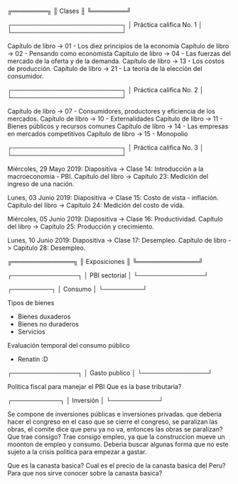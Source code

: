 ╔════════╗
║ Clases ║
╚════════╝

┌─────────────────────────┐
│ Práctica califica No. 1 │
└─────────────────────────┘

Capítulo de libro -> 01 - Los diez principios de la economía
Capítulo de libro -> 02 - Pensando como economista
Capítulo de libro -> 04 - Las fuerzas del mercado de la oferta y de la demanda.
Capítulo de libro -> 13 - Los costos de producción.
Capítulo de libro -> 21 - La teoría de la elección del consumidor.

┌─────────────────────────┐
│ Práctica califica No. 2 │
└─────────────────────────┘

Capítulo de libro -> 07 - Consumidores, productores y eficiencia de los mercados.
Capítulo de libro -> 10 - Externalidades
Capítulo de libro -> 11 - Bienes públicos y recursos comunes
Capítulo de libro -> 14 - Las empresas en mercados competitivos
Capítulo de libro -> 15 - Monopolio

┌─────────────────────────┐
│ Práctica califica No. 3 │
└─────────────────────────┘

Miércoles, 29 Mayo 2019:
	Diapositiva -> Clase 14: Introducción a la macroeconomía - PBI.
	Capítulo del libro -> Capítulo 23: Medición del ingreso de una nación.

Lunes, 03 Junio 2019:
	Diapositiva -> Clase 15: Costo de vista - inflación.
	Capítulo del libro -> Capítulo 24: Medición del costo de vida.

Miércoles, 05 Junio 2019:
	Diapositiva -> Clase  16: Productividad.
	Capítulo del libro -> Capítulo 25: Producción y crecimiento.

Lunes, 10 Junio 2019:
	Diapositiva -> Clase 17: Desempleo.
	Capítulo de libro -> Capitulo 28: Desempleo.

╔══════════════╗
║ Exposiciones ║
╚══════════════╝

┌───────────────┐
│ PBI sectorial │
└───────────────┘

┌─────────┐
│ Consumo │
└─────────┘

Tipos de bienes
- Bienes duⅹaderos
- Bienes no duraderos
- Servicios

Evaluación temporal del consumo público
- Renatin :D

┌───────────────┐
│ Gasto publico │
└───────────────┘

Politica fiscal para manejar el PBI
Que es la base tributaria?

┌───────────┐
│ Inversión │
└───────────┘

Se compone de inversiones públicas e inversiones privadas.
que deberia hacer el congreso en el caso que se cierre el congreso, se paralizan las obras, el comite dice que peru ya no va, entonces las obras se paralizan? Que trae consigo?  Trae consigo empleo, ya que la construccion mueve un moonton de empleo y consumo. Deberia buscar algunas forma que no este sujeto a la crisis politica para empezar a gastar.


Que es la canasta basica?
Cual es el precio de la canasta basica del Peru?
Para que nos sirve conocer sobre la canasta basica?
